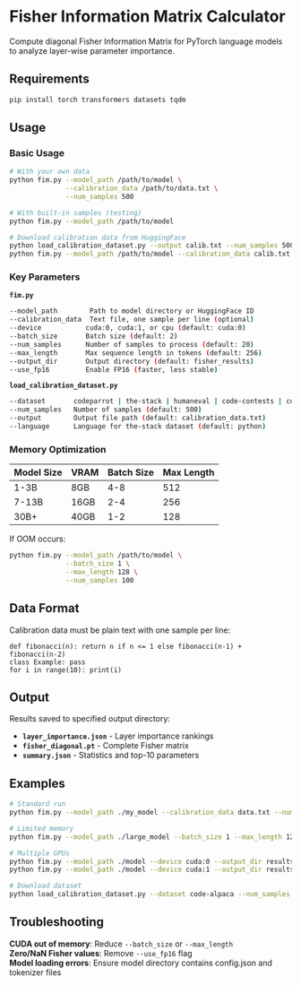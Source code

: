 # Fisher Information Matrix Calculator

Compute diagonal Fisher Information Matrix for PyTorch language models to analyze layer-wise parameter importance.

## Requirements

```bash
pip install torch transformers datasets tqdm
```

## Usage

### Basic Usage

```bash
# With your own data
python fim.py --model_path /path/to/model \
              --calibration_data /path/to/data.txt \
              --num_samples 500

# With built-in samples (testing)
python fim.py --model_path /path/to/model

# Download calibration data from HuggingFace
python load_calibration_dataset.py --output calib.txt --num_samples 500
python fim.py --model_path /path/to/model --calibration_data calib.txt
```

### Key Parameters

**`fim.py`**
```bash
--model_path        Path to model directory or HuggingFace ID
--calibration_data  Text file, one sample per line (optional)
--device           cuda:0, cuda:1, or cpu (default: cuda:0)
--batch_size       Batch size (default: 2)
--num_samples      Number of samples to process (default: 20)
--max_length       Max sequence length in tokens (default: 256)
--output_dir       Output directory (default: fisher_results)
--use_fp16         Enable FP16 (faster, less stable)
```

**`load_calibration_dataset.py`**
```bash
--dataset       codeparrot | the-stack | humaneval | code-contests | code-alpaca
--num_samples   Number of samples (default: 500)
--output        Output file path (default: calibration_data.txt)
--language      Language for the-stack dataset (default: python)
```

### Memory Optimization

| Model Size | VRAM | Batch Size | Max Length |
|-----------|------|------------|------------|
| 1-3B      | 8GB  | 4-8        | 512        |
| 7-13B     | 16GB | 2-4        | 256        |
| 30B+      | 40GB | 1-2        | 128        |

If OOM occurs:
```bash
python fim.py --model_path /path/to/model \
              --batch_size 1 \
              --max_length 128 \
              --num_samples 100
```

## Data Format

Calibration data must be plain text with one sample per line:

```text
def fibonacci(n): return n if n <= 1 else fibonacci(n-1) + fibonacci(n-2)
class Example: pass
for i in range(10): print(i)
```

## Output

Results saved to specified output directory:
- **`layer_importance.json`** - Layer importance rankings
- **`fisher_diagonal.pt`** - Complete Fisher matrix
- **`summary.json`** - Statistics and top-10 parameters

## Examples

```bash
# Standard run
python fim.py --model_path ./my_model --calibration_data data.txt --num_samples 1000

# Limited memory
python fim.py --model_path ./large_model --batch_size 1 --max_length 128

# Multiple GPUs
python fim.py --model_path ./model --device cuda:0 --output_dir results_gpu0
python fim.py --model_path ./model --device cuda:1 --output_dir results_gpu1

# Download dataset
python load_calibration_dataset.py --dataset code-alpaca --num_samples 1000 --output my_calib.txt
```

## Troubleshooting

**CUDA out of memory**: Reduce `--batch_size` or `--max_length`  
**Zero/NaN Fisher values**: Remove `--use_fp16` flag  
**Model loading errors**: Ensure model directory contains config.json and tokenizer files